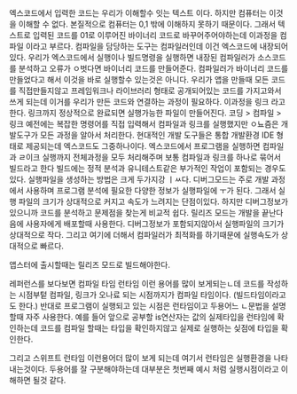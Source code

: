 엑스코드에서 입력한 코드는 우리가 이해할수 잇는 텍스트 이다.
하지만 컴퓨터는 이것을 이해할 수 없다. 
본질적으로 컴퓨터는 0,1 밖에 이해하지 못하기 때문이다.
그래서 텍스트로 입력된 코드를 01로 이루어진 바이너리 코드로 바꾸어주어야하는데 
이과정을 컴파일 이라고 부르다. 
컴파일을 담당하는 도구는 컴파일러인데 이건 엑스코드에 내장되어있다. 
우리가 엑스코드에서 실행이나 빌드명령을 실행하면 내장된 컴파일러가 소스코드를 분석하고 오류가 ㅇ벗다면 바이너리 코드를 만들어준다. 
컴파일러가 바이너리 코드를 만들었다고 해서 이것을 바로 실행할수 있는것은 아니다.
우리가 앱을 만들때 모든 코드를 직접만들지않고 프레임워크나 라이브러리 형태로 공개되어있는 코드를 가지고와서 쓰게 되는데 이거를 우리가 만든 코드와 연결하는 과정이 필요하다. 
이과정을 링크 라고 한다. 
링크까지 정상적으로 완료되면 실행가능한 파일이 만들어진다. 
코딩 > 컴파일 > 링크 
예전에는 복잡한 명령어를 직접 입력해서 컴파일과 링크를 실행했지만 ㅇ뇨즘은 개발도구가 모든 과정을 알아서 처리한다. 
현대적인 개발 도구들은 통합 개발환경 IDE 형태로 제공되는데 엑스코드도 그중하나이다. 
엑스코드에서 프로그램을 실행하면 컴파일과 ㄹ이크 실행까지 전체과정을 모두 처리해주며 
보통 컴파일과 링크를 하나로 묶어서 빌드라고 한다
빌드에는 정적 분석과 유니테스트같은 부가적인 작업이 포함되는 경우도 있다. 
실행파일을 생성하는 방법은 크게 두가지강 ㅣㅆ다. 
디버그모드는 주로 개발 과정에서 사용하며 프로그램 분석에 필요한 다양한 정보가 실행파일에 ㅜ가 된다.
그래서 실행 파일의 크기가 상대적으로 커지고 속도가 느려지는 단점이있다. 
하지만 디버그정보가 있으니까 코드를 분석하고 문제점을 찾는게 비교적 쉽다. 
릴리즈 모드는 개발을 끝난다음에 사용자에게 배포할때 사용한다. 
디버그정보가 포함되지않아서 실행파일의 크기가 상대적으로 작다.
그리고 여기에 더해서 컴파일러가 최적화를 하기때문에 실행속도가 상대적으로 빠르다. 

앱스터에 출시할때는 릴리즈 모드로 빌드해야한다. 

레퍼런스를 보다보면 컴파일 타임 런타임 이런 용어를 많이 보게되는ㄴ데 
코드를 작성하는 시점부텉 컴파일, 링크가 오나료 되는 시점까지가 컴파일 타임이다. (빌드타임이라고도 한다.)
반대로 프로그램이 실행되고 있는 시점은 런타임이고 
두용어느 ㄴ문법을 설명할때 자주 사용한다. 
예를 들어 앞으로 공부할 is연산자는 값의 실제타입을 런타임에 확인하는데
코드를 컴파일 할때는 타입을 확인하지않고 실제로 실행하는 싲점에 타입을 확인한다. 

그리고 스위프트 런타임 이런용어더 많이 보게 되는데 여기서 런타임은 실행환경을 나타내는것이다. 
두용어를 잘 구분해야하는데 대부분은 첫번째 예시 처럼 실행시점이라고 이해하면 될것 같다.